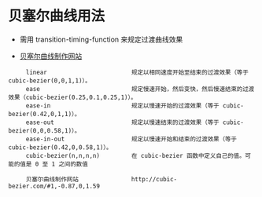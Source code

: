 
# 贝塞尔曲线用法

* 需用 transition-timing-function 来规定过渡曲线效果

* [贝塞尔曲线制作网站](http://cubic-bezier.com/#1,-0.87,0,1.59)               
```$xslt
     linear                        规定以相同速度开始至结束的过渡效果（等于 cubic-bezier(0,0,1,1)）。
     ease                          规定慢速开始，然后变快，然后慢速结束的过渡效果（cubic-bezier(0.25,0.1,0.25,1)）。
     ease-in                       规定以慢速开始的过渡效果（等于 cubic-bezier(0.42,0,1,1)）。
     ease-out                      规定以慢速结束的过渡效果（等于 cubic-bezier(0,0,0.58,1)）。
     ease-in-out                   规定以慢速开始和结束的过渡效果（等于 cubic-bezier(0.42,0,0.58,1)）。
     cubic-bezier(n,n,n,n)         在 cubic-bezier 函数中定义自己的值。可能的值是 0 至 1 之间的数值
    
     贝塞尔曲线制作网站               http://cubic-bezier.com/#1,-0.87,0,1.59
```
   